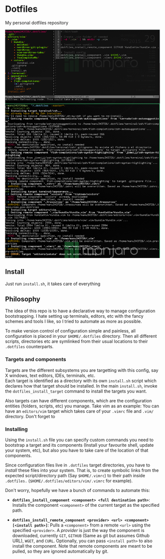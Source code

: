 # Dotfiles

My personal dotfiles repository

![](https://raw.githubusercontent.com/Manu343726/dotfiles/master/dotfiles.png)

## Install

Just run `install.sh`, it takes care of everything

## Philosophy

The idea of this repo is to have a declarative way to manage configuration bootstrapping. I hate setting up terminals, editors, etc with the fancy schemes and tools I like, so I tried to automate as more as possible.

To make version control of configuration simple and painless, all configuration is placed in your `$HOME/.dotfiles` directory. Then all different scripts, directories etc are symlinked from their usual locations to their `.dotfiles` counterparts.

### Targets and components

Targets are the different subsystems you are targetting with this config, say X windows, text editors, IDEs, terminals, etc.  
Each target is identified as a directory with its own `install.sh` script which declares how that target should be installed. In the main `install.sh`, invoke the `dotfiles_install_target` command to install the targets you want.

Also targets can have different components, which are the configuration entities (folders, scripts, etc) you manage. Take vim as an example: You can have an `editors/vim` target which takes care of your `.vimrc` file and `.vim/` directory. Don't forget to 

### Installing

Using the `install.sh` file you can specify custom commands you need to bootstrap a target and its components (Install your favourite shell, update your system, etc), but also you have to take care of the location of that components.

Since configuration files live in `.dotfiles` target directories, you have to *install* these files into your system. That is, to create symbolic links from the expected script/directory path (Say `$HOME/.vimrc`) to their path inside `.dotfiles.` (`$HOME/.dotfiles/editors/vim/.vimrc` for example).

Don't worry, hopefully we have a bunch of commands to automate this:

 - **`dotfiles_install_component <component> <full destination path>`**: Installs the component `<component>` of the current target as the specified path.

 - **`dotfiles_install_remote_component <provider> <url> <component> [<install path>]`**: Pulls a `<component>` from a remote `<url>` using the specified `<provider>`. A *provider* is just the way the component is downloaded, currently `GIT`, `GITHUB` (Same as git but assumes Github URL), `WGET`, and `CURL`. Optionally, you can pass `<install path>` to also install the component.
 Note that remote components are meant to be pulled, so they are ignored automatically by git.
